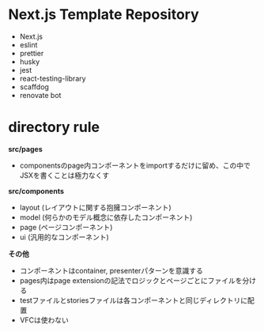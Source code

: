 # Next.js Template Repository
- Next.js
- eslint
- prettier
- husky
- jest
- react-testing-library
- scaffdog
- renovate bot

# directory rule
**src/pages**
- componentsのpage内コンポーネントをimportするだけに留め、この中でJSXを書くことは極力なくす

**src/components**
- layout (レイアウトに関する抱擁コンポーネント)
- model (何らかのモデル概念に依存したコンポーネント)
- page (ページコンポーネント)
- ui (汎用的なコンポーネント)

**その他**
- コンポーネントはcontainer, presenterパターンを意識する
- pages内はpage extensionの記法でロジックとページごとにファイルを分ける
- testファイルとstoriesファイルは各コンポーネントと同じディレクトリに配置
- VFCは使わない